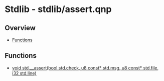 
# Stdlib - stdlib/assert.qnp

## Overview
 - [Functions](#functions)


## Functions
 - [void std.__assert(bool std.check, u8 const* std.msg, u8 const* std.file, i32 std.line)]()

